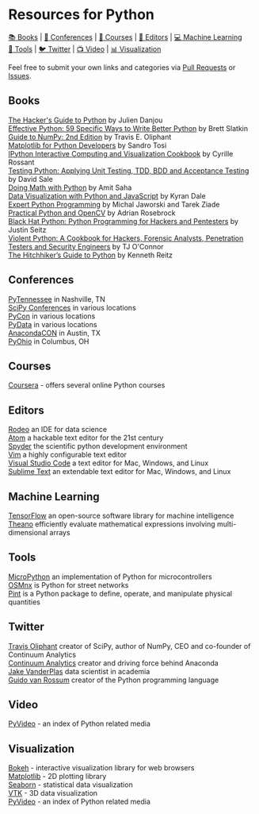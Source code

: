 # Resources for Python

[:books: Books](#books) | [:office: Conferences](#conferences) | [:notebook: Courses](#courses) | [:pencil: Editors](#editors) | [:computer: Machine Learning](#machine-learning)  
[:wrench: Tools](#tools) | [:bird: Twitter](#twitter) | [:tv: Video](#video) | [:bar_chart: Visualization](#visualization)

Feel free to submit your own links and categories via [Pull Requests](https://github.com/knoxpy/python-resources/pulls) or [Issues](https://github.com/knoxpy/python-resources/issues).

## Books
[The Hacker's Guide to Python](http://www.amazon.com/gp/product/1304819248/) by Julien Danjou  
[Effective Python: 59 Specific Ways to Write Better Python](http://www.amazon.com/dp/0134034287/) by Brett Slatkin  
[Guide to NumPy: 2nd Edition](http://www.amazon.com/dp/151730007X/) by Travis E. Oliphant  
[Matplotlib for Python Developers](http://www.amazon.com/dp/1847197906/) by Sandro Tosi  
[IPython Interactive Computing and Visualization Cookbook](http://www.amazon.com/dp/1783284811/) by Cyrille Rossant  
[Testing Python: Applying Unit Testing, TDD, BDD and Acceptance Testing](http://www.amazon.com/dp/1118901223/) by David Sale  
[Doing Math with Python](http://shop.oreilly.com/product/9781593276409.do) by Amit Saha  
[Data Visualization with Python and JavaScript]() by Kyran Dale  
[Expert Python Programming](https://www.packtpub.com/application-development/expert-python-programming-second-edition) by Michal Jaworski and Tarek Ziade  
[Practical Python and OpenCV](https://www.pyimagesearch.com/practical-python-opencv/) by Adrian Rosebrock  
[Black Hat Python: Python Programming for Hackers and Pentesters](https://www.amazon.com/dp/1593275900/) by Justin Seitz  
[Violent Python: A Cookbook for Hackers, Forensic Analysts, Penetration Testers and Security Engineers](https://www.amazon.com/dp/1597499579/) by TJ O'Connor  
[The Hitchhiker’s Guide to Python](http://docs.python-guide.org/en/latest/) by Kenneth Reitz  

## Conferences
[PyTennessee](https://www.pytennessee.org) in Nashville, TN  
[SciPy Conferences](http://conference.scipy.org) in various locations  
[PyCon](https://us.pycon.org/) in various locations  
[PyData](http://pydata.org) in various locations  
[AnacondaCON](https://anacondacon17.io) in Austin, TX  
[PyOhio](http://www.pyohio.org) in Columbus, OH  

## Courses
[Coursera](https://www.coursera.org) - offers several online Python courses  

## Editors
[Rodeo](https://www.yhat.com/products/rodeo) an IDE for data science  
[Atom](https://atom.io) a hackable text editor for the 21st century  
[Spyder](https://github.com/spyder-ide/spyder) the scientific python development environment  
[Vim](http://www.vim.org) a highly configurable text editor  
[Visual Studio Code](https://code.visualstudio.com) a text editor for Mac, Windows, and Linux  
[Sublime Text](https://www.sublimetext.com) an extendable text editor for Mac, Windows, and Linux  

## Machine Learning
[TensorFlow](https://www.tensorflow.org) an open-source software library for machine intelligence  
[Theano](http://www.deeplearning.net/software/theano/) efficiently evaluate mathematical expressions involving multi-dimensional arrays  

## Tools
[MicroPython](http://micropython.org) an implementation of Python for microcontrollers  
[OSMnx](http://geoffboeing.com/2016/11/osmnx-python-street-networks/) is Python for street networks  
[Pint](http://pint.readthedocs.io) is a Python package to define, operate, and manipulate physical quantities  

## Twitter
[Travis Oliphant](https://twitter.com/teoliphant) creator of SciPy, author of NumPy, CEO and co-founder of Continuum Analytics  
[Continuum Analytics](https://twitter.com/ContinuumIO) creator and driving force behind Anaconda  
[Jake VanderPlas](https://twitter.com/jakevdp) data scientist in academia  
[Guido van Rossum](https://twitter.com/gvanrossum) creator of the Python programming language  

## Video
[PyVideo](http://pyvideo.org) - an index of Python related media

## Visualization
[Bokeh](http://bokeh.pydata.org/en/latest/) - interactive visualization library for web browsers  
[Matplotlib](http://matplotlib.org) - 2D plotting library  
[Seaborn](https://stanford.edu/~mwaskom/software/seaborn/) - statistical data visualization  
[VTK](http://www.vtk.org) - 3D data visualization  
[PyVideo](http://pyvideo.org) - an index of Python related media  
